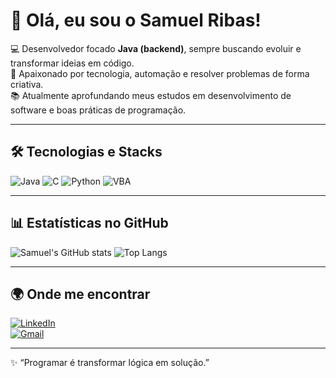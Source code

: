 # 👋 Olá, eu sou o Samuel Ribas!

💻 Desenvolvedor focado  **Java (backend)**, sempre buscando evoluir e transformar ideias em código.  
🚀 Apaixonado por tecnologia, automação e resolver problemas de forma criativa.  
📚 Atualmente aprofundando meus estudos em desenvolvimento de software e boas práticas de programação.  

---

## 🛠️ Tecnologias e Stacks
<div align="left">

![Java](https://img.shields.io/badge/Java-ED8B00?style=for-the-badge&logo=openjdk&logoColor=white)
![C](https://img.shields.io/badge/C-00599C?style=for-the-badge&logo=c&logoColor=white)
![Python](https://img.shields.io/badge/Python-3776AB?style=for-the-badge&logo=python&logoColor=white)
![VBA](https://img.shields.io/badge/VBA-217346?style=for-the-badge&logo=microsoft-excel&logoColor=white)

</div>

---

## 📊 Estatísticas no GitHub
<div align="left">

![Samuel's GitHub stats](https://github-readme-stats.vercel.app/api?username=SRibasDev&show_icons=true&theme=radical)
![Top Langs](https://github-readme-stats.vercel.app/api/top-langs/?username=SRibasDev&layout=compact&theme=radical)

</div>

---

## 🌍 Onde me encontrar
<div align="left">

[![LinkedIn](https://img.shields.io/badge/LinkedIn-0A66C2?style=for-the-badge&logo=linkedin&logoColor=white)](https://www.linkedin.com/in/SamuelRibasDev)  
[![Gmail](https://img.shields.io/badge/Email-D14836?style=for-the-badge&logo=gmail&logoColor=white)](mailto:samuelribas.ads@gmail.com)  

</div>

---

✨ “Programar é transformar lógica em solução.”
